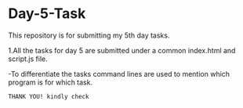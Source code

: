# Day-5-Task
This repository is for submitting my 5th day tasks.


1.All the tasks for day 5 are submitted under a common index.html and script.js file.

  -To differentiate the tasks  command lines are used to mention which program is for which task.

    THANK YOU! kindly check
